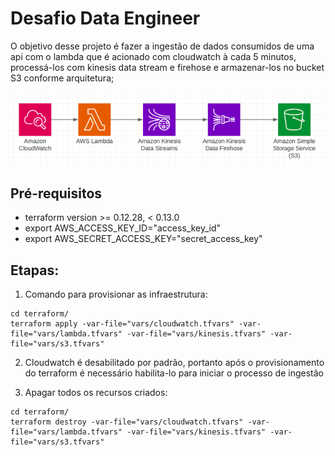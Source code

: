 # Desafio Data Engineer 
O objetivo desse projeto é fazer a ingestão de dados consumidos de uma api com o lambda que é acionado com cloudwatch à cada 5 minutos, processá-los com kinesis data stream e firehose e armazenar-los no bucket S3
conforme arquitetura;

![Alt text](img/arquitetura.png?raw=true "Arquitetura")

## Pré-requisitos
- terraform version >= 0.12.28, < 0.13.0 
- export AWS_ACCESS_KEY_ID="access_key_id"
- export AWS_SECRET_ACCESS_KEY="secret_access_key"

## Etapas:
1. Comando para provisionar as infraestrutura:

```
cd terraform/
terraform apply -var-file="vars/cloudwatch.tfvars" -var-file="vars/lambda.tfvars" -var-file="vars/kinesis.tfvars" -var-file="vars/s3.tfvars"
```

2. Cloudwatch é desabilitado por padrão, portanto após o provisionamento do terraform é necessário habilita-lo para iniciar o processo de ingestão

3. Apagar todos os recursos criados:
```
cd terraform/
terraform destroy -var-file="vars/cloudwatch.tfvars" -var-file="vars/lambda.tfvars" -var-file="vars/kinesis.tfvars" -var-file="vars/s3.tfvars"
```
